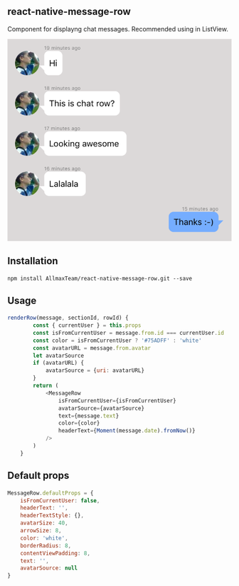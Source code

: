 ## react-native-message-row

Component for displayng chat messages. Recommended using in ListView.

![screen](https://raw.githubusercontent.com/AllmaxTeam/react-native-message-row/master/Screens/message-row.png)

## Installation

`npm install AllmaxTeam/react-native-message-row.git --save`

## Usage
```javascript
renderRow(message, sectionId, rowId) {
        const { currentUser } = this.props
        const isFromCurrentUser = message.from.id === currentUser.id
        const color = isFromCurrentUser ? '#75ADFF' : 'white'
        const avatarURL = message.from.avatar
        let avatarSource
        if (avatarURL) {
            avatarSource = {uri: avatarURL}
        }
        return (
            <MessageRow
                isFromCurrentUser={isFromCurrentUser}
                avatarSource={avatarSource}
                text={message.text}
                color={color}
                headerText={Moment(message.date).fromNow()}
            />
        )
    }
```

## Default props
```javascript
MessageRow.defaultProps = {
    isFromCurrentUser: false,
    headerText: '',
    headerTextStyle: {},
    avatarSize: 40,
    arrowSize: 8,
    color: 'white',
    borderRadius: 8,
    contentViewPadding: 8,
    text: '',
    avatarSource: null
}
```